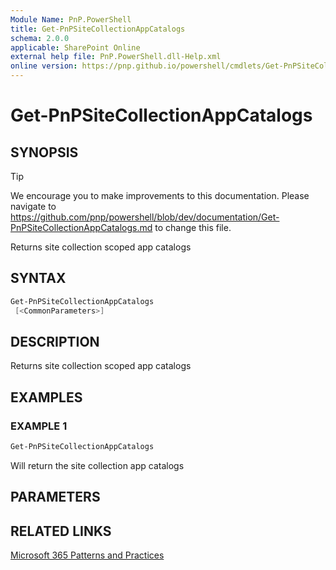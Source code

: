 ```yaml
---
Module Name: PnP.PowerShell
title: Get-PnPSiteCollectionAppCatalogs
schema: 2.0.0
applicable: SharePoint Online
external help file: PnP.PowerShell.dll-Help.xml
online version: https://pnp.github.io/powershell/cmdlets/Get-PnPSiteCollectionAppCatalogs.html
---
```

 
# Get-PnPSiteCollectionAppCatalogs

## SYNOPSIS

> [!TIP]
> We encourage you to make improvements to this documentation. Please navigate to https://github.com/pnp/powershell/blob/dev/documentation/Get-PnPSiteCollectionAppCatalogs.md to change this file.

Returns site collection scoped app catalogs

## SYNTAX

```powershell
Get-PnPSiteCollectionAppCatalogs
 [<CommonParameters>]
```

## DESCRIPTION
Returns site collection scoped app catalogs

## EXAMPLES

### EXAMPLE 1
```powershell
Get-PnPSiteCollectionAppCatalogs
```
Will return the site collection app catalogs

## PARAMETERS

## RELATED LINKS

[Microsoft 365 Patterns and Practices](https://aka.ms/m365pnp)

